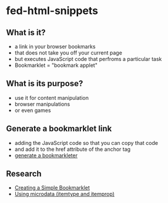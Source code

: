 # fed-html-snippets

## What is it?
- a link in your browser bookmarks
- that does not take you off your current page
- but executes JavaScript code that perfroms a particular task
- Bookmarklet = "bookmark applet"

## What is its purpose?
- use it for content manipulation
- browser manipulations
- or even games

## Generate a bookmarklet link
- adding the JavaScript code so that you can copy that code
- and add it to the href attribute of the anchor tag
- [generate a bookmarkleter](http://chriszarate.github.io/bookmarkleter/)


## Research
- [Creating a Simple Bookmarklet](https://www.youtube.com/watch?v=K_A3Y3eqnzE)
- [Using microdata (itemtype and itemprop)](http://schema.org/Product)
